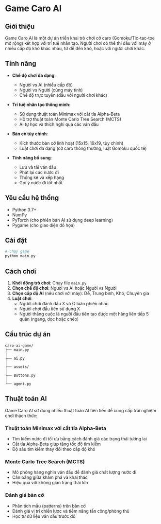 # Game Caro AI

## Giới thiệu

Game Caro AI là một dự án triển khai trò chơi cờ caro (Gomoku/Tic-tac-toe mở rộng) kết hợp với trí tuệ nhân tạo. Người chơi có thể thi đấu với máy ở nhiều cấp độ khó khác nhau, từ dễ đến khó, hoặc với người chơi khác.

## Tính năng

- **Chế độ chơi đa dạng**:
  - Người vs AI (nhiều cấp độ)
  - Người vs Người (cùng máy tính)
  - Chế độ trực tuyến (đấu với người chơi khác)

- **Trí tuệ nhân tạo thông minh**:
  - Sử dụng thuật toán Minimax với cắt tỉa Alpha-Beta
  - Hỗ trợ thuật toán Monte Carlo Tree Search (MCTS)
  - AI tự học và thích nghi qua các ván đấu

- **Bàn cờ tùy chỉnh**:
  - Kích thước bàn cờ linh hoạt (15x15, 19x19, tùy chỉnh)
  - Luật chơi đa dạng (cờ caro thông thường, luật Gomoku quốc tế)

- **Tính năng bổ sung**:
  - Lưu và tải ván đấu
  - Phát lại các nước đi
  - Thống kê và xếp hạng
  - Gợi ý nước đi tốt nhất

## Yêu cầu hệ thống

- Python 3.7+
- NumPy
- PyTorch (cho phiên bản AI sử dụng deep learning)
- Pygame (cho giao diện đồ họa)

## Cài đặt

```bash
# Chạy game
python main.py
```

## Cách chơi

1. **Khởi động trò chơi**: Chạy file `main.py`
2. **Chọn chế độ chơi**: Người vs AI hoặc Người vs Người
3. **Chọn cấp độ AI** (nếu chơi với máy): Dễ, Trung bình, Khó, Chuyên gia
4. **Luật chơi**: 
   - Người chơi đánh dấu X và O luân phiên nhau
   - Người chơi đầu tiên sử dụng X
   - Người thắng cuộc là người đầu tiên tạo được một hàng liên tiếp 5 quân (ngang, dọc hoặc chéo)

## Cấu trúc dự án

```
caro-ai-game/
├── main.py
|
├── ai.py
│   
├── assets/
│     
├── Buttons.py
│   
└── agent.py            
```

## Thuật toán AI

Game Caro AI sử dụng nhiều thuật toán AI tiên tiến để cung cấp trải nghiệm chơi thách thức:

### Thuật toán Minimax với cắt tỉa Alpha-Beta
- Tìm kiếm nước đi tối ưu bằng cách đánh giá các trạng thái tương lai
- Cắt tỉa Alpha-Beta giúp tăng tốc độ tìm kiếm
- Độ sâu tìm kiếm thay đổi theo cấp độ khó

### Monte Carlo Tree Search (MCTS)
- Mô phỏng hàng nghìn ván đấu để đánh giá chất lượng nước đi
- Cân bằng giữa khám phá và khai thác
- Hiệu quả với không gian trạng thái lớn

### Đánh giá bàn cờ
- Phân tích mẫu (patterns) trên bàn cờ
- Đánh giá vị trí chiến lược và tiềm năng tấn công/phòng thủ
- Học từ dữ liệu ván đấu trước đó




